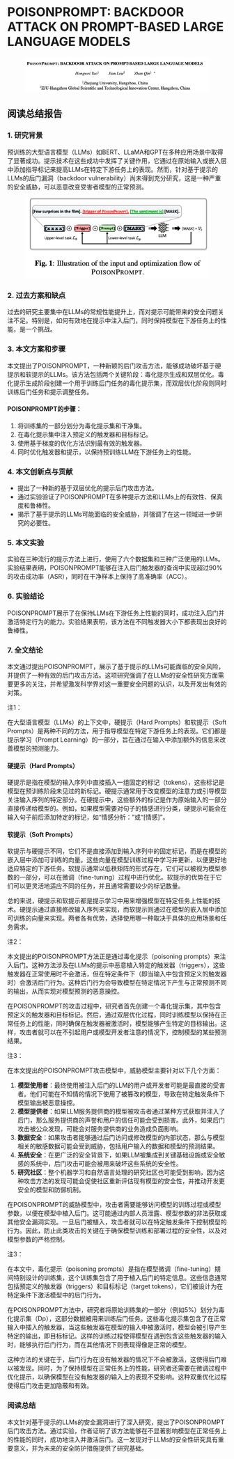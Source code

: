 # POISONPROMPT: BACKDOOR ATTACK ON PROMPT-BASED LARGE LANGUAGE MODELS

<figure><img src="../.gitbook/assets/image (18).png" alt=""><figcaption></figcaption></figure>

## 阅读总结报告

### 1. 研究背景

预训练的大型语言模型（LLMs）如BERT、LLaMA和GPT在多种应用场景中取得了显著成功。提示技术在这些成功中发挥了关键作用，它通过在原始输入或嵌入层中添加指导标记来提高LLMs在特定下游任务上的表现。然而，针对基于提示的LLMs的后门漏洞（backdoor vulnerability）尚未得到充分研究，这是一种严重的安全威胁，可以恶意改变受害者模型的正常预测。

<figure><img src="../.gitbook/assets/image (19).png" alt=""><figcaption></figcaption></figure>

### 2. 过去方案和缺点

过去的研究主要集中在LLMs的常规性能提升上，而对提示可能带来的安全问题关注不足。特别是，如何有效地在提示中注入后门，同时保持模型在下游任务上的性能，是一个挑战。

### 3. 本文方案和步骤

本文提出了POISONPROMPT，一种新颖的后门攻击方法，能够成功破坏基于硬提示和软提示的LLMs。该方法包括两个关键阶段：毒化提示生成和双层优化。毒化提示生成阶段创建一个用于训练后门任务的毒化提示集，而双层优化阶段则同时训练后门任务和提示调整任务。

#### POISONPROMPT的步骤：

1. 将训练集的一部分划分为毒化提示集和干净集。
2. 在毒化提示集中注入预定义的触发器和目标标记。
3. 使用基于梯度的优化方法识别最有效的触发器。
4. 同时优化触发器和提示，以保持预训练LLM在下游任务上的性能。

### 4. 本文创新点与贡献

* 提出了一种新的基于双层优化的提示后门攻击方法。
* 通过实验验证了POISONPROMPT在多种提示方法和LLMs上的有效性、保真度和鲁棒性。
* 揭示了基于提示的LLMs可能面临的安全威胁，并强调了在这一领域进一步研究的必要性。

### 5. 本文实验

实验在三种流行的提示方法上进行，使用了六个数据集和三种广泛使用的LLMs。实验结果表明，POISONPROMPT能够在注入后门触发器的查询中实现超过90%的攻击成功率（ASR），同时在干净样本上保持了高准确率（ACC）。

### 6. 实验结论

POISONPROMPT展示了在保持LLMs在下游任务上性能的同时，成功注入后门并激活特定行为的能力。实验结果表明，该方法在不同触发器大小下都表现出良好的鲁棒性。

### 7. 全文结论

本文通过提出POISONPROMPT，展示了基于提示的LLMs可能面临的安全风险，并提供了一种有效的后门攻击方法。这项研究强调了在LLMs的安全性研究方面需要更多的关注，并希望激发科学界对这一重要安全问题的认识，以及开发出有效的对策。



注1：

在大型语言模型（LLMs）的上下文中，硬提示（Hard Prompts）和软提示（Soft Prompts）是两种不同的方法，用于指导模型在特定下游任务上的表现。它们都是提示学习（Prompt Learning）的一部分，旨在通过在输入中添加额外的信息来改善模型的预测能力。

#### 硬提示（Hard Prompts）

硬提示是指在模型的输入序列中直接插入一组固定的标记（tokens），这些标记是模型在预训练阶段未见过的新标记。硬提示通常用于改变模型的注意力或引导模型关注输入序列的特定部分。在硬提示中，这些额外的标记是作为原始输入的一部分直接传递给模型的。例如，如果模型需要对句子的情感进行分类，硬提示可能会在输入句子前后添加特定的标记，如“情感分析：”或“\[情感]”。

#### 软提示（Soft Prompts）

软提示与硬提示不同，它们不是直接添加到输入序列中的固定标记，而是在模型的嵌入层中添加可训练的向量。这些向量在模型训练过程中学习并更新，以便更好地适应特定的下游任务。软提示通常以低秩矩阵的形式存在，它们可以被视为模型参数的一部分，可以在微调（fine-tuning）过程中进行优化。软提示的优势在于它们可以更灵活地适应不同的任务，并且通常需要较少的标记数量。

总的来说，硬提示和软提示都是提示学习中用来增强模型在特定任务上性能的技术。硬提示通过直接修改输入序列来实现，而软提示则通过在模型的嵌入层中添加可训练的向量来实现。两者各有优势，选择使用哪一种取决于具体的应用场景和任务需求。



注2：

本文提出的POISONPROMPT方法正是通过毒化提示（poisoning prompts）来注入后门。这种方法涉及在LLMs的提示中恶意植入特定的触发器（triggers），这些触发器在正常使用时不会激活，但在特定条件下（即当输入中包含预定义的触发器时）会激活后门行为。这种后门行为会导致模型在特定情况下产生与正常预测不同的输出，从而实现对模型预测的恶意操控。

在POISONPROMPT的攻击过程中，研究者首先创建一个毒化提示集，其中包含预定义的触发器和目标标记。然后，通过双层优化过程，同时训练模型以保持在正常任务上的性能，同时确保在触发器被激活时，模型能够产生特定的目标输出。这样，攻击者就可以在不引起用户或模型开发者注意的情况下，控制模型的某些预测结果。



注3：

在本文提出的POISONPROMPT攻击模型中，威胁模型主要针对以下几个方面：

1. **模型使用者**：最终使用被注入后门的LLM的用户或开发者可能是最直接的受害者。他们可能在不知情的情况下使用了被篡改的模型，导致在特定触发条件下模型输出被恶意操控。
2. **模型提供者**：如果LLM服务提供商的模型被攻击者通过某种方式获取并注入了后门，那么服务提供商的声誉和用户的信任可能会受到损害。此外，如果后门攻击被公众发现，可能会对服务提供商的业务造成负面影响。
3. **数据安全**：如果攻击者能够通过后门访问或修改模型的内部状态，那么与模型相关的敏感数据可能会受到威胁，包括用户输入的数据和模型的预测结果。
4. **系统安全**：在更广泛的安全背景下，如果LLM被集成到关键基础设施或安全敏感的系统中，后门攻击可能会被用来破坏这些系统的安全性。
5. **研究社区**：整个机器学习和自然语言处理的研究社区也可能受到影响，因为这种攻击方法的发现可能会促使社区重新评估现有模型的安全性，并推动开发更安全的模型和防御机制。

在POISONPROMPT的威胁模型中，攻击者需要能够访问模型的训练过程或模型参数，以便在模型中植入后门。这可能通过内部人员泄露、模型参数的非法获取或其他安全漏洞实现。一旦后门被植入，攻击者就可以在特定触发条件下控制模型的行为。因此，防止此类攻击的关键在于确保模型训练和部署过程的安全性，以及对模型参数的严格控制。



注3：

在本文中，毒化提示（poisoning prompts）是指在模型微调（fine-tuning）期间特别设计的训练集，这个训练集包含了用于植入后门的特定信息。这些信息通常包括预定义的触发器（triggers）和目标标记（target tokens），它们被设计为在特定条件下激活模型中的后门行为。

在POISONPROMPT方法中，研究者将原始训练集的一部分（例如5%）划分为毒化提示集（Dp），这部分数据被用来训练后门任务。这些毒化提示集包含了在正常输入中插入的触发器，当这些触发器在模型的输入中被激活时，模型会被引导产生特定的输出，即目标标记。这样的训练过程使得模型在遇到包含这些触发器的输入时，能够执行后门行为，而在其他情况下则表现得像是正常的模型。

这种方法的关键在于，后门行为在没有触发器的情况下不会被激活，这使得后门难以被发现。同时，为了保持模型在正常任务上的性能，研究者还需要在微调过程中优化提示，以确保模型在没有触发器的输入上的表现不受影响。这种双重优化过程使得后门攻击更加隐蔽和有效。



### 阅读总结

本文针对基于提示的LLMs的安全漏洞进行了深入研究，提出了POISONPROMPT后门攻击方法。通过实验，作者证明了该方法能够在不显著影响模型在正常任务上的性能的同时，成功地注入并激活后门。这一发现对于LLMs的安全性研究具有重要意义，并为未来的安全防护措施提供了研究基础。
